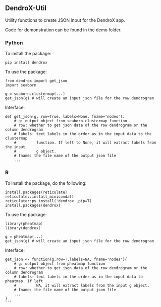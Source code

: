 ## DendroX-Util

Utility functions to create JSON input for the DendroX app.

Code for demonstration can be found in the demo folder.

### Python
To install the package:
```
pip install dendrox
```
To use the package:
```
from dendrox import get_json
import seaborn

g = seaborn.clustermap(...)
get_json(g) # will create an input json file for the row dendrogram
```
Interface:
```
def get_json(g, row=True, labels=None, fname='nodes'):
    # g: output object from seaborn.clustermap function
    # row: whether to get json data of the row dendrogram or the column dendrogram
    # labels: text labels in the order as in the input data to the clustermap 
    #         function. If left to None, it will extract labels from the input 
    #         g object.
    # fname: the file name of the output json file
    ...
```
### R
To install the package, do the following:
```
install.packages(reticulate)
reticulate::install_miniconda()
reticulate::py_install('dendrox',pip=T)
install.packages(dendrox)
```
To use the package:
```
library(pheatmap)
library(dendrox)

g = pheatmap(...)
get_json(g) # will create an input json file for the row dendrogram
```
Interface:
````
get_json <- function(g,row=T,labels=NA, fname='nodes'){
    # g: output object from pheatmap function
    # row: whether to get json data of the row dendrogram or the column dendrogram
    # labels: text labels in the order as in the input data to pheatmap. If left 
    #         NA, it will extract labels from the input g object.
    # fname: the file name of the output json file
    ...
}
```